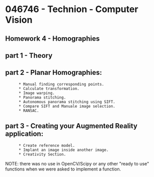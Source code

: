 # 046746 - Technion - Computer Vision
## Homework 4 - Homographies
## part 1 - Theory
## part 2 - Planar Homographies:
          * Manual finding corresponding points.
          * Calculate transformation.
          * Image warping.
          * Panorama stitching.
          * Autonomous panorama stitching using SIFT.
          * Compare SIFT and Manuale image selection.
          * RANSAC.
## part 3 - Creating your Augmented Reality application:
          * Create reference model.
          * Implant an image inside another image.
          * Creativity Section.
          
NOTE: there was no use in OpenCV/Scipy or any other "ready to use" functions when we were asked to implement a function.
